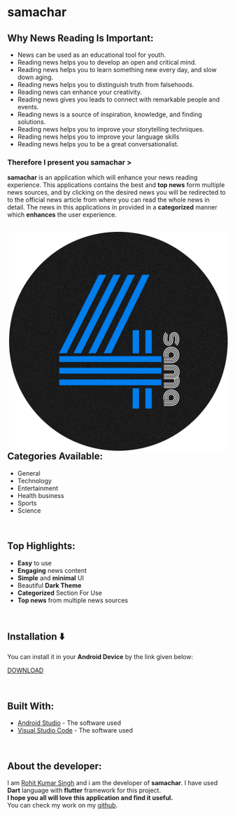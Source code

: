 # samachar


## Why News Reading Is Important:

* News can be used as an educational tool for youth.
* Reading news helps you to develop an open and critical mind.
* Reading news helps you to learn something new every day, and slow down aging.
* Reading news helps you to distinguish truth from falsehoods.
* Reading news can enhance your creativity.
* Reading news gives you leads to connect with remarkable people and events.
* Reading news is a source of inspiration, knowledge, and finding solutions.
* Reading news helps you to improve your storytelling techniques.
* Reading news helps you to improve your language skills
* Reading news helps you to be a great conversationalist.

 ### Therefore I present you samachar >
 
 **samachar** is an application which will enhance your news reading experience.
This applications contains the best and **top news** form multiple news sources, and by clicking on the desired news you will be redirected to to the official news article from where you can read the whole news in detail.
The news in this applications in provided in a **categorized** manner which **enhances** the user experience.

<br>
 <img align="right" alt="samachar logo" src="https://github.com/rohitsinghkcodes/RESOURCES/blob/master/samachar/samachar_logo_4mb.png" width="500" height="500"/>

 
## Categories Available:

* General
* Technology
* Entertainment
* Health business
* Sports
* Science

<br>

## Top Highlights:

* **Easy** to use
* **Engaging** news content
* **Simple** and **minimal** UI
* Beautiful **Dark Theme**
* **Categorized** Section For Use
* **Top news** from multiple news sources

<br>

## Installation :arrow_down:
You can install it in your **Android Device**  by the link given below: 

[DOWNLOAD](https://github.com/rohitsinghkcodes/RESOURCES/raw/master/apks/sama4%20alpha%20version.apk)

<br>

## Built With:

* [Android Studio](https://developer.android.com/studio) - The software used
* [Visual Studio Code](https://code.visualstudio.com/) - The software used

<br>

## About the developer:

I am [Rohit Kumar Singh](https://rohitsinghkcodes.github.io/portfolio/) and i am the developer of **samachar**.
I have used **Dart** language with **flutter** framework for this project.  
**I hope you all will love this application and find it useful.**  
You can check my work on my [github](https://github.com/rohitsinghkcodes).
